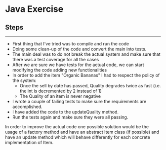 # Java Exercise

## Steps
***

*	First thing that I've tried was to compile and run the code
*	Doing some clean-up of the code and convert the main into tests.
*	The main deal was to do not break the actual system and make sure that there was a test coverage for all the cases
*	After we are sure we have tests for the actual code, we can start modifying the code adding new functionalities
*	In order to add the item "Organic Bananas" I had to respect the policy of the system:
    -  	Once the sell by date has passed, Quality degrades twice as fast (i.e. the int is decremented by 2 instead of 1)
    -   The Quality of an item is never negative
*	I wrote a couple of failing tests to make sure the requirements are accomplished.
*	I have added the code to the updateQuality method.
*	Run the tests again and make sure they were all passing.


In order to improve the actual code one possible solution would be the usage of a factory method and have an abstract Item class (if possible)
and have an update method which will behave differently for each concrete implementation of Item.
